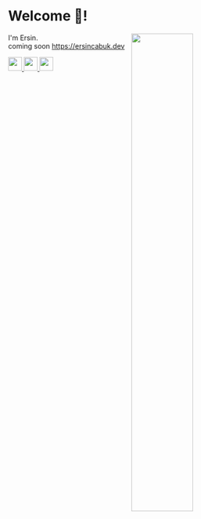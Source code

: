 <h1>Welcome 👋!</h1>
<p>
  <img width="50%" align="right" src="https://github-readme-stats.vercel.app/api/top-langs/?username=ErsinCabuk&theme=dark&hide_border=true&layout=compact">
  
  I'm Ersin.
  <br>
  coming soon https://ersincabuk.dev

  <a href="http://www.instagram.com/ersincabk" target="_blank" rel="noreferrer">
    <img src="https://raw.githubusercontent.com/danielcranney/readme-generator/main/public/icons/socials/instagram.svg" width="28" height="28" />
  </a>
  <a href="https://www.twitter.com/ErsinCabk" target="_blank" rel="noreferrer">
    <img src="https://raw.githubusercontent.com/danielcranney/readme-generator/main/public/icons/socials/twitter-dark.svg" width="28" height="28" />
  </a>
  <a href="https://www.linkedin.com/in/ersincabuk/" target="_blank" rel="noreferrer">
    <img src="https://raw.githubusercontent.com/danielcranney/readme-generator/main/public/icons/socials/linkedin.svg" width="28" height="28" />
  </a>
</p>
